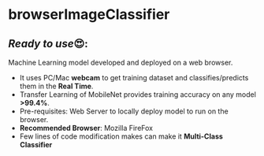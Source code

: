 # browserImageClassifier
## ***Ready to use***😍: 
Machine Learning model developed and deployed on a web browser.
- It uses PC/Mac **webcam** to get training dataset and classifies/predicts them in the **Real Time**. 
- Transfer Learning of MobileNet provides training accuracy on any model **>99.4%**. 
- Pre-requisites: Web Server to  locally deploy model to run on the browser.
- **Recommended Browser**: Mozilla FireFox 
- Few lines of code modification makes can make it **Multi-Class Classifier**
